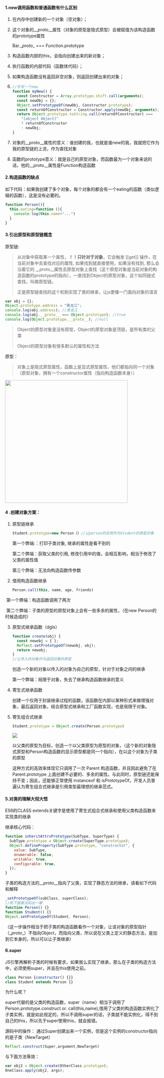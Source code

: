 #### 1.new调用函数和普通函数有什么区别

1. 在内存中创建新的一个对象（空对象）；

2. 这个对象的\__proto__属性（对象的原型是隐式原型）会被赋值为该构造函数的prototype属性

   Bar.\__proto__ === Function.prototype

3. 构造函数内部的this，会指向创建出来的新对象；

4. 执行函数的内部代码（函数体代码）；

5. 如果构造函数没有返回非空对象，则返回创建出来的对象；

6. ```js
   //手写一个new
   function myNew() {
     const Constructor = Array.prototype.shift.call(arguments);
     const newObj = {};
     Object.setPrototypeOf(newObj, Constructor.prototype);
     const returnOfConstructor = Constructor.apply(newObj, arguments);
     return Object.prototype.toString.call(returnOfConstructor) ===
       "[object Object]"
       ? returnOfConstructor
       : newObj;
   }
   ```

7. 对象的\__proto__属性的意义：谁创建的我，也就是谁new的我，我就把它作为我的原型链的上流，作为查找对象

8. 函数的prototype意义：就是自己的原型对象，而函数最为一个对象来说的话，他的\__proto__属性是Function构造函数



 #### 2.构造函数的缺点

如下代码：如果我创建了多个对象，每个对象的都会有一个eating的函数（类似逻辑的函数），这是没有必要的。

```js
function Person(){
  this.eating=function (){
    console.log(this.name+"...")
  }
}
```

#### 3.引出原型和原型链概念

原型链:

> 从对象中获取某一个属性，**！！只针对于对象**，它会触发 [[get]] 操作，在当前对象中去查找对应的属性, 如果找到就直接使用，如果没有找到, 那么会沿着它的 \__proto__属性去原型对象上查找（这个原型对象是当前对象的构造函数的prototype的指向），一直找到Object的原型对象，这个如同链式查找，叫做原型链。
>
> 正是原型链查找的这个机制实现了类的继承，让js更像一门面向对象的语言

```js
var obj = {};
Object.prototype.address = "黑龙江";
console.log(obj.address); //黑龙江
console.log(obj.__proto__ === Object.prototype); //true
console.log(Object.prototype.__proto__); //null 
```

> Object的原型对象是没有原型，Object的原型对象是顶层，是所有类的父类
>
> Object的原型对象有很多默认的属性和方法



原型：

> 对象上是隐式原型属性，函数上是显式原型属性，他们都指向同一个对象（原型对象，拥有一个constructor属性（指向构造函数本身））

<img  src="../assets/02.png" style="width:400px"/>

####  4 .创建对象方案：

1. 原型链继承

   ```js
   Student.prototype=new Person（）//让person的实例作为Student的原型对象
   ```

   第一个弊端:：打印子类对象, 继承的属性是看不到的

   第二个弊端：获取父类的引用, 修改引用中的值，会相互影响，相当于修改了父类的属性值

   第三个弊端：无法向构造函数传参数

2. 借用构造函数继承

   ```js
   Person.call(this, name, age, friends)
   ```

​		 第一个弊端：构造函数调用了两次

​		 第二个弊端：子类的原型的原型对象上会有一些多余的属性，（在new Person的时候造成的）

3. 原型式继承函数（dgls）

   ```js
   function create(obj) {
     const newobj = { };
     Reflect.setPrototypeOf(newobj, obj);
     return newobj;
   }
   //让传入的对象作为返回对象的原型
   ```

   创造一个新的对象以传入的对象为自己的原型，针对于对象之间的继承

   第一个弊端：局限于对象，失去了继承构造函数继承的意义

4. 寄生式继承函数

   创建一个仅用于封装继承过程的函数，该函数在内部以某种形式来做增强对象，最后返回对象，结合原型式继承和工厂函数实现，也是局限于对象。

5. 寄生组合式继承

   ```js
   Student.prototype = Object.create(Person.prototype)
   ```

   <img src="../assets/03.jpg" />

   以父类的原型为目标，创造一个以父类原型为原型的对象，（这个新的对象隐式原型和Person构造函数的显示原型都是同一个指向），在以这个对象为子类的原型

   这种方式的高效率体现它只调用了一次 Parent 构造函数，并且因此避免了在 Parent.prototype 上面创建不必要的、多余的属性。与此同时，原型链还能保持不变；因此，还能够正常使用 instanceof 和 isPrototypeOf。开发人员普遍认为寄生组合式继承是引用类型最理想的继承范式。

#### 5.对类的理解大彻大悟

ES6的CLASS extends关键字是使用了寄生式组合式继承和使用父类构造函数来实现类的继承

继承核心代码：

```js
function inheritAttrsPrototype(SubType, SuperType) {
  SubType.prototype = Object.create(SuperType.prototype);
  Object.defineProperty(SubType.prototype, "constructor", {
    value: SubType,
    enumerable: false,
    writable: true,
    configurable: true,
  });
}
```

子类的构造方法的\__proto__指向了父类，实现了静态方法的继承，请看如下代码和解释

```js
_setPrototypeOf(subClass, superClass);
//和下面做法如出一辙
function Person() {}
function Student() {}
Object.setPrototypeOf(Student, Person);
```

（这一步操作相当于把子类的构造函数看作一个对象，让该对象的原型指针（\__proto__）不指向Object，而指向父类，所以说在父类上定义的静态方法，是加到它本身的，所以可以让子类继承）

#### 6.super

JS引擎再解析子类的时候有要求，如果我么实现了继承，那么在子类的构造方法中，必须使用super，并且在this使用之前。

```js
class Person {constructor() {}}
class Student extends Person {}
```

为什么呢？

super代替的是父类的构造函数，super（name）相当于调用了Person.prototype.construct or. call(this,name),借用了父类的构造函数实例化了子类实例，就是如此规定的，所以不调用super的话，子类就不能实例化，得不到自己的this，所以先于super使用this，就会报错。

源码中的操作：
通过Super创建出来一个实例，但是这个实例的constructor指向的是子类（NewTarget）

```javascript
Reflect.construct(Super,argument,NewTarget)
```

与下面方法等效：

```js
var obj2 = Object.create(OtherClass.prototype);
OneClass.apply(obj2, args);
```

